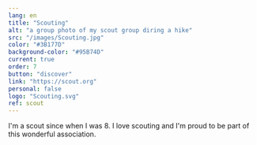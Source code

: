 ```yaml
---
lang: en
title: "Scouting"
alt: "a group photo of my scout group diring a hike"
src: "/images/Scouting.jpg"
color: "#3B177D"
background-color: "#95B74D"
current: true
order: 7
button: "discover"
link: "https://scout.org"
personal: false
logo: "Scouting.svg"
ref: scout
---
```

I'm a scout since when I was 8. I love scouting and I'm proud to be part of this wonderful association.
